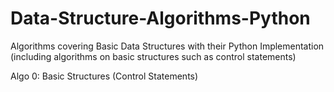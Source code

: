 # Data-Structure-Algorithms-Python
Algorithms covering Basic Data Structures with their Python Implementation (including algorithms on basic structures such as control statements)

Algo 0: Basic Structures (Control Statements)
